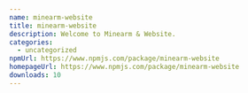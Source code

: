```yaml
---
name: minearm-website
title: minearm-website
description: Welcome to Minearm & Website.
categories:
  - uncategorized
npmUrl: https://www.npmjs.com/package/minearm-website
homepageUrl: https://www.npmjs.com/package/minearm-website
downloads: 10
---
```


